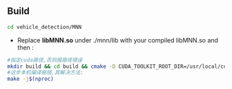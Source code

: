 ## Build

```bash
cd vehicle_detection/MNN
```

* Replace  **libMNN.so** under ./mnn/lib with your compiled libMNN.so and then :

```bash
#指定cuda路径,否则报路径错误
mkdir build && cd build && cmake -D CUDA_TOOLKIT_ROOT_DIR=/usr/local/cuda-9.0 ..
#这步本机编译报错,其解决方法:
make -j$(nproc)
```

